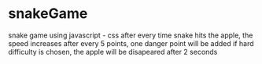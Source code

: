 # snakeGame
snake game using javascript - css
after every time snake hits the apple, the speed increases 
after every 5 points, one danger point will be added
if hard difficulty is chosen, the apple will be disapeared after 2 seconds
